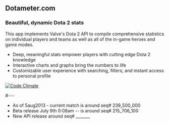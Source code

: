 ## Dotameter.com

### Beautiful, dynamic Dota 2 stats


This app implements Valve's Dota 2 API to compile comprehensive statistics on
individual players and teams as well as all of the in-game heroes and game modes.

* Deep, meaningful stats empower players with cutting edge Dota 2 knowledge
* Interactive charts and graphs bring the numbers to life
* Customizable user experience with searching, filters, and instant access to personal profile

[![Code Climate](https://codeclimate.com/github/badascii/Dotameter.png)](https://codeclimate.com/github/badascii/Dotameter)


#---

* As of 5aug2013 - current match is around seq# 239_500_000
* Beta release July 9th 0:08am -- is around seq# 215_706_100
* New API release around seq# _______
